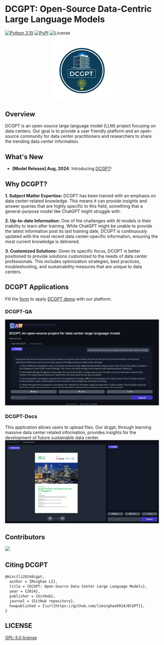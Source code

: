 # DCGPT: Open-Source Data-Centric Large Language Models

<!-- [![Downloads](https://static.pepy.tech/badge/dcgpt)](https://pepy.tech/project/dcgpt) -->
[![Python 3.10](https://img.shields.io/badge/python-3.10-blue.svg)](https://www.python.org/downloads/release/python-3100/)
[![PyPI](https://img.shields.io/pypi/v/dcgpt.svg)](https://pypi.org/project/dcgpt/)
![License](https://img.shields.io/github/license/YourUsername/dcgpt.svg?color=brightgreen)


<div align="center">
<img align="center" src="imgs/dcgpt_logo.png" width="40%"/>
</div>

## Overview

DCGPT is an open-source large language model (LLM) project focusing on data centers. 
Our goal is to provide a user friendly platform and an open-source community for data center practitioners and researchers to share the trending data center information.

## What's New
- **[Model Release] Aug, 2024**: Introducing [DCGPT](https://huggingface.co/minghao14/dcgpt)! 

## Why DCGPT?

**1. Subject Matter Expertise:** DCGPT has been trained with an emphasis on data center-related knowledge. This means it can provide insights and answer queries that are highly specific to this field, something that a general-purpose model like ChatGPT might struggle with. 

**2. Up-to-date Information:** One of the challenges with AI models is their inability to learn after training. While ChatGPT might be unable to provide the latest information post its last training date, DCGPT is continuously updated with the most recent data center-specific information, ensuring the most current knowledge is delivered. 

**3. Customized Solutions:** Given its specific focus, DCGPT is better positioned to provide solutions customized to the needs of data center professionals. This includes optimization strategies, best practices, troubleshooting, and sustainability measures that are unique to data centers.

## DCGPT Applications
Fill the [form](https://forms.gle/YCVbxvUiWrdgjUvN6) to apply [DCGPT demo](http://1.dgx.withcap.org:7860) with our platform.

### DCGPT-QA

<img src="imgs/sceenshot.png">

### DCGPT-Docs

This application allows users to upload files. Our dcgpt, through learning massive data center related information, provides insights for the development of future sustainable data center.
<img src="imgs/docs.png">

<!-- ## Tutorials -->

<!-- ## Understanding DCGPT: Blog Series -->

<!-- ## DCGPT Ecosystem

### Framework Overview -->

## Contributors
<a href="https://github.com/liminghao0914/dcgpt/graphs/contributors">
  <img src="https://contrib.rocks/image?repo=liminghao0914/dcgpt" />
</a>

<!-- ## News -->
<!-- - **[Your Latest News Article]**: [DCGPT featured in AI Weekly](https://aiweekly.com/your-article). -->

## Citing DCGPT
```
@misc{li2024dcgpt,
  author = {Minghao LI},
  title = {DCGPT: Open-Source Data Center Large Language Models},
  year = {2024},
  publisher = {GitHub},
  journal = {GitHub repository},
  howpublished = {\url{https://github.com/liminghao0914/DCGPT}},
}
```

## LICENSE
[GPL-3.0 license](LICENSE)